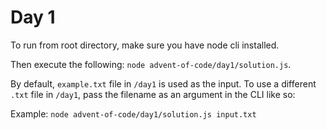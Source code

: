 # Day 1

To run from root directory, make sure you have node cli installed.

Then execute the following:
`node advent-of-code/day1/solution.js`.

By default, `example.txt` file in `/day1` is used as the input.
To use a different `.txt` file in `/day1`, pass the filename as an argument in the CLI like so:

Example:
`node advent-of-code/day1/solution.js input.txt`
